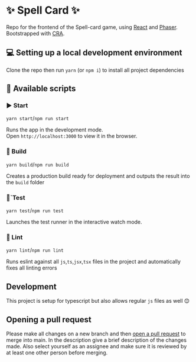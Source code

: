 # ✨ Spell Card ✨

Repo for the frontend of the Spell-card game, using [React](https://reactjs.org/) and [Phaser](https://phaser.io/). Bootstrapped with [CRA](https://github.com/facebook/create-react-app).

## 💻 Setting up a local development environment

Clone the repo then run `yarn` (or `npm i`) to install all project dependencies

## 📜 Available scripts

### ▶ Start

`yarn start`/`npm run start`

Runs the app in the development mode.  
Open `http://localhost:3000` to view it in the browser.

### 🔨 Build

`yarn build`/`npm run build`

Creates a production build ready for deployment and outputs the result into the `build` folder

### 🔬`Test

`yarn test`/`npm run test`

Launches the test runner in the interactive watch mode.

### 📝 Lint

`yarn lint`/`npm run lint`

Runs eslint against all `js`,`ts`,`jsx`,`tsx` files in the project and automatically fixes all linting errors

## Development

This project is setup for typescript but also allows regular `js` files as well 😊

## Opening a pull request

Please make all changes on a new branch and then [open a pull request](https://github.com/smallcommitlabs/spell-card/compare) to merge into main. In the description give a brief description of the changes made. Also select yourself as an assignee and make sure it is reviewed by at least one other person before merging.

